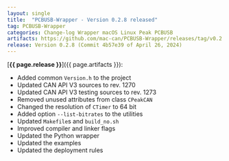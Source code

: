 ```yaml
---
layout: single
title:  "PCBUSB-Wrapper - Version 0.2.8 released"
tag: PCBUSB-Wrapper
categories: Change-log Wrapper macOS Linux Peak PCBUSB
artifacts: https://github.com/mac-can/PCBUSB-Wrapper/releases/tag/v0.2.8
release: Version 0.2.8 (Commit 4b57e39 of April 26, 2024)
---
```

[**{{ page.release }}**]({{ page.artifacts }}):

- Added common `Version.h` to the project
- Updated CAN API V3 sources to rev. 1270
- Updated CAN API V3 testing sources to rev. 1273
- Removed unused attributes from class `CPeakCAN` 
- Changed the resolution of `CTimer` to 64 bit
- Added option `--list-bitrates` to the utilities
- Updated `Makefile`s and `build_no.sh`
- Improved compiler and linker flags 
- Updated the Python wrapper
- Updated the examples 
- Updated the deployment rules
